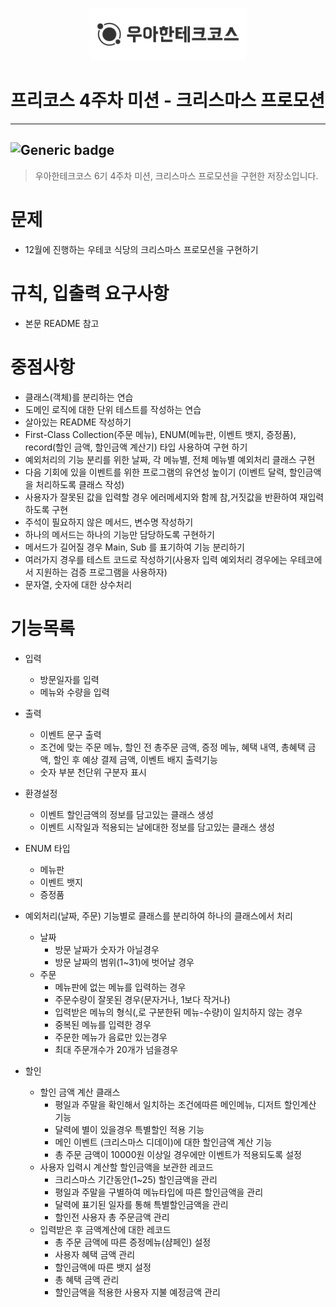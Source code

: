 <p align="center">
    <img src="./woowacourse.png" alt="우아한테크코스" width="250px">
</p>

# 프리코스 4주차 미션 - 크리스마스 프로모션

---

![Generic badge](https://img.shields.io/badge/precourse-week2-green.svg)
---
> 우아한테크코스 6기 4주차 미션, 크리스마스 프로모션을 구현한 저장소입니다.

# 문제

- 12월에 진행하는 우테코 식당의 크리스마스 프로모션을 구현하기

# 규칙, 입출력 요구사항

- 본문 README 참고

# 중점사항

- 클래스(객체)를 분리하는 연습
- 도메인 로직에 대한 단위 테스트를 작성하는 연습
- 살아있는 README 작성하기
- First-Class Collection(주문 메뉴), ENUM(메뉴판, 이벤트 뱃지, 증정품), record(할인 금액, 할인금액 계산기) 타입 사용하여 구현 하기
- 예외처리의 기능 분리를 위한 날짜, 각 메뉴별, 전체 메뉴별 예외처리 클래스 구현
- 다음 기회에 있을 이벤트를 위한 프로그램의 유연성 높이기 (이벤트 달력, 할인금액을 처리하도록 클래스 작성)
- 사용자가 잘못된 값을 입력할 경우 에러메세지와 함께 참,거짓값을 반환하여 재입력하도록 구현
- 주석이 필요하지 않은 메서드, 변수명 작성하기
- 하나의 메서드는 하나의 기능만 담당하도록 구현하기
- 메서드가 길어질 경우 Main, Sub 를 표기하여 기능 분리하기
- 여러가지 경우를 테스트 코드로 작성하기(사용자 입력 예외처리 경우에는 우테코에서 지원하는 검증 프로그램을 사용하자)
- 문자열, 숫자에 대한 상수처리

# 기능목록

- 입력
    - 방문일자를 입력
    - 메뉴와 수량을 입력

- 출력
    - 이벤트 문구 출력
    - 조건에 맞는 주문 메뉴, 할인 전 총주문 금액, 증정 메뉴, 혜택 내역, 총혜택 금액, 할인 후 예상 결제 금액, 이벤트 배지 출력기능
    - 숫자 부분 천단위 구분자 표시

- 환경설정
    - 이벤트 할인금액의 정보를 담고있는 클래스 생성
    - 이벤트 시작일과 적용되는 날에대한 정보를 담고있는 클래스 생성

- ENUM 타입
    - 메뉴판
    - 이벤트 뱃지
    - 증정품

- 예외처리(날짜, 주문) 기능별로 클래스를 분리하여 하나의 클래스에서 처리
    - 날짜
        - 방문 날짜가 숫자가 아닐경우
        - 방문 날짜의 범위(1~31)에 벗어날 경우
    - 주문
        - 메뉴판에 없는 메뉴를 입력하는 경우
        - 주문수량이 잘못된 경우(문자거나, 1보다 작거나)
        - 입력받은 메뉴의 형식(,로 구분한뒤 메뉴-수량)이 일치하지 않는 경우
        - 중복된 메뉴를 입력한 경우
        - 주문한 메뉴가 음료만 있는경우
        - 최대 주문개수가 20개가 넘을경우

- 할인
    - 할인 금액 계산 클래스
        - 평일과 주말을 확인해서 일치하는 조건에따른 메인메뉴, 디저트 할인계산 기능
        - 달력에 별이 있을경우 특별할인 적용 기능
        - 메인 이벤트 (크리스마스 디데이)에 대한 할인금액 계산 기능
        - 총 주문 금액이 10000원 이상일 경우에만 이벤트가 적용되도록 설정
    - 사용자 입력시 계산할 할인금액을 보관한 레코드
        - 크리스마스 기간동안(1~25) 할인금액을 관리
        - 평일과 주말을 구별하여 메뉴타입에 따른 할인금액을 관리
        - 달력에 표기된 일자를 통해 특별할인금액을 관리
        - 할인전 사용자 총 주문금액 관리
    - 입력받은 후 금액계산에 대한 레코드
        - 총 주문 금액에 따른 증정메뉴(샴페인) 설정
        - 사용자 혜택 금액 관리
        - 할인금액에 따른 뱃지 설정
        - 총 혜택 금액 관리
        - 할인금액을 적용한 사용자 지불 예정금액 관리
